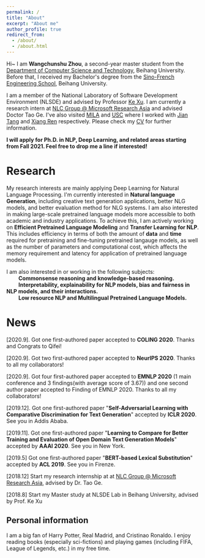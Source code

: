```yaml
---
permalink: /
title: "About"
excerpt: "About me"
author_profile: true
redirect_from: 
  - /about/
  - /about.html
---
```


Hi~ I am **Wangchunshu Zhou**, a second-year master student from the [Department of Computer Science and Technology](http://scse.buaa.edu.cn/), Beihang University. Before that, I received my Bachelor's degree from the [Sino-French Engineering School](http://ecpkn.buaa.edu.cn/), Beihang University.

I am a member of the National Laboratory of Software Development Environment (NLSDE) and advised by Professor [Ke Xu](http://sites.nlsde.buaa.edu.cn/~kexu/). I am currently a research intern at [NLC Group @ Microsoft Research Asia](https://www.microsoft.com/en-us/research/group/natural-language-computing/) and advised Doctor Tao Ge. I've also visited [MILA](https://mila.quebec/) and [USC](https://www.isi.edu/) where I worked with [Jian Tang](https://jian-tang.com/) and [Xiang Ren](http://ink-ron.usc.edu/xiangren/) respectively. Please check my [CV](/files/CV-2020.4.5.pdf) for further information.

**I will apply for Ph.D. in NLP, Deep Learning, and related areas starting from Fall 2021. Feel free to drop me a line if interested!**

Research
======
My research interests are mainly applying Deep Learning for Natural Language Processing. I'm currently interested in **Natural language Generation**, including creative text generation applications, better NLG models, and better evaluation method for NLG systems. I am also interested in making large-scale pretrained language models more accessible to both academic and industry applications. To achieve this, I am actively working on **Efficient Pretrained Language Modeling** and **Transfer Learning for NLP**. This includes efficiency in terms of both the amount of **data** and **time** required for pretraining and fine-tuning pretrained langauge models, as well as the number of parameters and computational cost, which affects the memory requirement and latency for application of pretrained language models. 

I am also interested in or working in the following subjects:  
&nbsp;&nbsp;&nbsp;&nbsp;&nbsp;&nbsp;&nbsp;&nbsp;**Commonsense reasoning and knowledge-based reasoning.**  
&nbsp;&nbsp;&nbsp;&nbsp;&nbsp;&nbsp;&nbsp;&nbsp;**Interpretability, explainability for NLP models, bias and fairness in NLP models, and their interactions.**  
&nbsp;&nbsp;&nbsp;&nbsp;&nbsp;&nbsp;&nbsp;&nbsp;**Low resource NLP and Multilingual Pretrained Language Models.**

News
======
\[2020.9]. Got one first-authored paper accepted to **COLING 2020**. Thanks and Congrats to Qifei!

\[2020.9]. Got two first-authored paper accepted to **NeurIPS 2020**. Thanks to all my collaborators!

\[2020.9]. Got four first-authored paper accepted to **EMNLP 2020** (1 main conference and 3 findings(with average score of 3.67)) and one second author paper accepted to Finding of EMNLP 2020. Thanks to all my collaborators!

\[2019.12]. Got one first-authored paper "**Self-Adversarial Learning with Comparative Discrimination for Text Generation**" accepted by **ICLR 2020**. See you in Addis Ababa.  

\[2019.11]. Got one first-authored paper "**Learning to Compare for Better Training and Evaluation of Open Domain Text Generation Models**" accepted by **AAAI 2020**. See you in New York.   

\[2019.5\] Got one first-authored paper "**BERT-based Lexical Substitution**" accepted by **ACL 2019**. See you in Firenze.  

\[2018.12\] Start my research internship at at [NLC Group @ Microsoft Research Asia](https://www.microsoft.com/en-us/research/group/natural-language-computing/), advised by Dr. Tao Ge.  

\[2018.8\] Start my Master study at NLSDE Lab in Beihang University, advised by Prof. Ke Xu  

Personal information
------
I am a big fan of Harry Potter, Real Madrid, and Cristinao Ronaldo. I enjoy reading books (especially sci-fictions) and playing games (including FIFA, League of Legends, etc.) in my free time.

